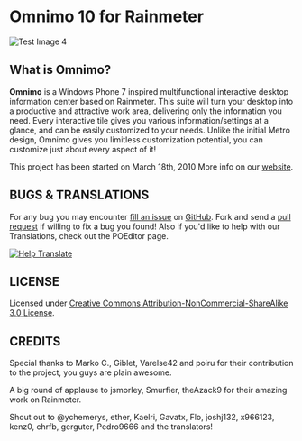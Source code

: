 Omnimo 10 for Rainmeter
=======================
![Test Image 4](https://raw.githubusercontent.com/fediaFedia/Omnimo/master/Rainstaller.bmp)

What is Omnimo?
---------------

**Omnimo** is a Windows Phone 7 inspired multifunctional interactive desktop information center based on Rainmeter. This suite will turn your desktop into a productive and attractive work area, delivering only the information you need. Every interactive tile gives you various information/settings at a glance, and can be easily customized to your needs. Unlike the initial Metro design, Omnimo gives you limitless customization potential, you can customize just about every aspect of it!

This project has been started on March 18th, 2010
More info on our [website][web].

[web]: http://omnimo.info/

BUGS & TRANSLATIONS
----
For any bug you may encounter [fill an issue][bug] on [GitHub][ghp]. Fork and send a [pull request][pul] if willing to fix a bug you found! Also if you'd like to help with our Translations, check out the POEditor page.

[bug]: https://github.com/fediaFedia/Omnimo/issues
[ghp]: https://github.com/fediaFedia/Omnimo/
[pul]: https://github.com/fediaFedia/Omnimo/pull/new/master

[![Help Translate](https://img.shields.io/badge/translate-poeditor-brightgreen.svg)](https://poeditor.com/join/project/upp0dfbsjj)

LICENSE
-------
Licensed under [Creative Commons Attribution-NonCommercial-ShareAlike 3.0 License][lic].

[lic]: http://creativecommons.org/licenses/by-nc-sa/3.0/

CREDITS
------
Special thanks to Marko C., Giblet, Varelse42 and poiru for their contribution to the project, you guys are plain awesome.

A big round of applause to jsmorley, Smurfier, theAzack9 for their amazing work on Rainmeter.

Shout out to @ychemerys, ether, Kaelri, Gavatx, Flo, joshj132, x966123, kenz0, chrfb, gerguter, Pedro9666 and the translators! 
